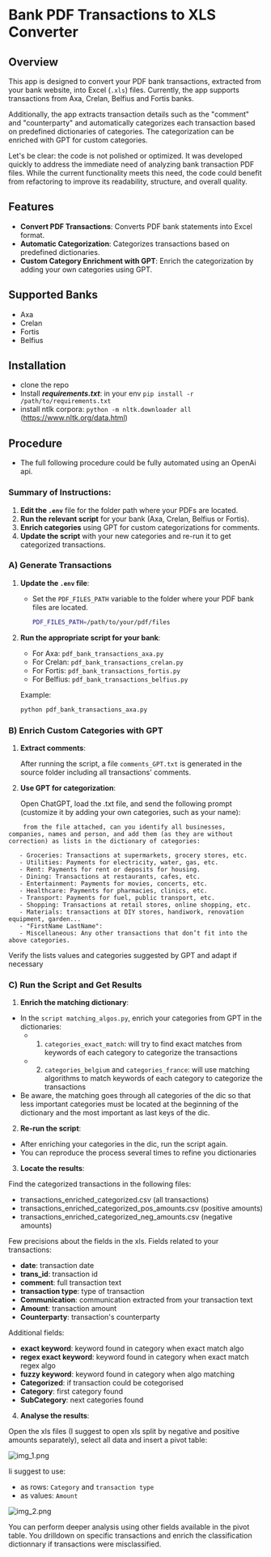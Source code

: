 # Bank PDF Transactions to XLS Converter

## Overview

This app is designed to convert your PDF bank transactions, extracted from your bank website, into Excel (`.xls`) files. Currently, the app supports transactions from Axa, Crelan, Belfius and Fortis banks.

Additionally, the app extracts transaction details such as the "comment" and "counterparty" and automatically categorizes each transaction based on predefined dictionaries of categories. The categorization can be enriched with GPT for custom categories.

Let's be clear: the code is not polished or optimized. It was developed quickly to address the immediate need of analyzing bank transaction PDF files. While the current functionality meets this need, the code could benefit from refactoring to improve its readability, structure, and overall quality.

## Features

- **Convert PDF Transactions**: Converts PDF bank statements into Excel format.
- **Automatic Categorization**: Categorizes transactions based on predefined dictionaries.
- **Custom Category Enrichment with GPT**: Enrich the categorization by adding your own categories using GPT.

## Supported Banks

- Axa
- Crelan
- Fortis
- Belfius

## Installation
    
- clone the repo
- Install **_requirements.txt_**:
  in your env `pip install -r /path/to/requirements.txt`
- install ntlk corpora:
  `python -m nltk.downloader all` (https://www.nltk.org/data.html)
  
## Procedure

- The full following procedure could be fully automated using an OpenAi api.

### Summary of Instructions:
1. **Edit the `.env`** file for the folder path where your PDFs are located.
2. **Run the relevant script** for your bank (Axa, Crelan, Belfius or Fortis).
3. **Enrich categories** using GPT for custom categorizations for comments.
4. **Update the script** with your new categories and re-run it to get categorized transactions.

### A) Generate Transactions

1. **Update the `.env` file**:
   - Set the `PDF_FILES_PATH` variable to the folder where your PDF bank files are located.
     ```bash
     PDF_FILES_PATH=/path/to/your/pdf/files
     ```

2. **Run the appropriate script for your bank**:
   - For Axa: `pdf_bank_transactions_axa.py`
   - For Crelan: `pdf_bank_transactions_crelan.py`
   - For Fortis: `pdf_bank_transactions_fortis.py`
   - For Belfius: `pdf_bank_transactions_belfius.py`

   Example:
   ```bash
   python pdf_bank_transactions_axa.py

### B) Enrich Custom Categories with GPT

1. **Extract comments**:

   After running the script, a file `comments_GPT.txt` is generated in the source folder 
   including all transactions' comments.

2. **Use GPT for categorization**:

    Open ChatGPT, load the .txt file, and send the following prompt (customize it by adding your own categories, such as your name):
   
```
    from the file attached, can you identify all businesses, companies, names and person, and add them (as they are without correction) as lists in the dictionary of categories:

   - Groceries: Transactions at supermarkets, grocery stores, etc.
   - Utilities: Payments for electricity, water, gas, etc.
   - Rent: Payments for rent or deposits for housing.
   - Dining: Transactions at restaurants, cafes, etc.
   - Entertainment: Payments for movies, concerts, etc.
   - Healthcare: Payments for pharmacies, clinics, etc.
   - Transport: Payments for fuel, public transport, etc.
   - Shopping: Transactions at retail stores, online shopping, etc.
   - Materials: transactions at DIY stores, handiwork, renovation equipment, garden...
   - "FirstName LastName":
   - Miscellaneous: Any other transactions that don’t fit into the above categories.
```

   Verify the lists values and categories suggested by GPT and adapt if necessary

### C) Run the Script and Get Results

1. **Enrich the matching dictionary**:

- In the `script matching_algos.py`, enrich your categories from GPT in the dictionaries:
  - 1) `categories_exact_match`: will try to find exact matches from keywords of each category to categorize the transactions
  - 2) `categories_belgium` and `categories_france`: will use matching algorithms to match keywords of each category to categorize the transactions
- Be aware, the matching goes through all categories of the dic so that less important categories must be located at the beginning
of the dictionary and the most important as last keys of the dic.

2. **Re-run the script**:

- After enriching your categories in the dic, run the script again.
- You can reproduce the process several times to refine you dictionaries

3. **Locate the results**:

Find the categorized transactions in the following files:
- transactions_enriched_categorized.csv (all transactions)
- transactions_enriched_categorized_pos_amounts.csv (positive amounts)
- transactions_enriched_categorized_neg_amounts.csv (negative amounts)

Few precisions about the fields in the xls.
Fields related to your transactions:

   - **date**: transaction date
   - **trans_id**: transaction id
   - **comment**: full transaction text
   - **transaction type**: type of transaction
   - **Communication**: communication extracted from your transaction text
   - **Amount**: transaction amount
   - **Counterparty**: transaction's counterparty
     
Additional fields:
   - **exact keyword**: keyword found in category when exact match algo
   - **regex exact keyword**: keyword found in category when exact match regex algo
   - **fuzzy keyword**: keyword found in category when algo matching 
   - **Categorized**: if transaction could be cotegorised
   - **Category**: first category found
   - **SubCategory**: next categories found

4. **Analyse the results**:

Open the xls files (I suggest to open xls split by negative and positive amounts separately),
select all data and insert a pivot table:

![img_1.png](img_1.png)

Ii suggest to use:
- as rows: `Category` and `transaction type`
- as values: `Amount`

![img_2.png](img_2.png)

You can perform deeper analysis using other fields available in the pivot table.
You drilldown on specific transactions and enrich the classification dictionnary if transactions were misclassified.
